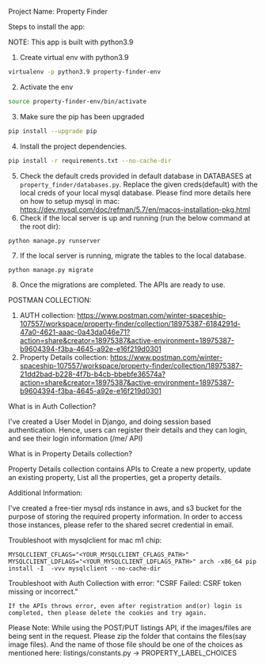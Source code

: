 Project Name: Property Finder

Steps to install the app:

NOTE: This app is built with python3.9 

1. Create virtual env with python3.9
```bash
virtualenv -p python3.9 property-finder-env
```
2. Activate the env
```bash
source property-finder-env/bin/activate
```
3. Make sure the pip has been upgraded
```bash
pip install --upgrade pip
```
4. Install the project dependencies.
```bash
pip install -r requirements.txt --no-cache-dir
```
5. Check the default creds provided in default database in DATABASES at `property_finder/databases.py`. Replace the given creds(default) with the local creds of your local mysql database. Please find more details here on how to setup mysql in mac: https://dev.mysql.com/doc/refman/5.7/en/macos-installation-pkg.html
6. Check if the local server is up and running (run the below command at the root dir):
```bash
python manage.py runserver
```
7. If the local server is running, migrate the tables to the local database.
```
python manage.py migrate
```
8. Once the migrations are completed. The APIs are ready to use.

POSTMAN COLLECTION:
1. AUTH collection: https://www.postman.com/winter-spaceship-107557/workspace/property-finder/collection/18975387-6184291d-47a0-4621-aaac-0a43da046e71?action=share&creator=18975387&active-environment=18975387-b9604394-f3ba-4645-a92e-e16f219d0301
2. Property Details collection: https://www.postman.com/winter-spaceship-107557/workspace/property-finder/collection/18975387-21dd2bad-b228-4f7b-b4cb-bbebfe36574a?action=share&creator=18975387&active-environment=18975387-b9604394-f3ba-4645-a92e-e16f219d0301

What is in Auth Collection?

I've created a User Model in Django, and doing session based authentication. Hence, users can register their details and they can login, and see their login information (/me/ API)

What is in Property Details collection?

Property Details collection contains APIs to Create a new property, update an existing property, List all the properties, get a property details.


Additional Information:

I've created a free-tier mysql rds instance in aws, and s3 bucket for the purpose of storing the required property information. In order to access those instances, please refer to the shared secret credential in email.


Troubleshoot with mysqlclient for mac m1 chip:
```
MYSQLCLIENT_CFLAGS="<YOUR_MYSQLCLIENT_CFLAGS_PATH>" MYSQLCLIENT_LDFLAGS="<YOUR_MYSQLCLIENT_LDFLAGS_PATH>" arch -x86_64 pip install -I  -vvv mysqlclient --no-cache-dir
```

Troubleshoot with Auth Collection with error: "CSRF Failed: CSRF token missing or incorrect."
```
If the APIs throws error, even after registration and(or) login is completed, then please delete the cookies and try again.
```

Please Note: While using the POST/PUT listings API, if the images/files are being sent in the request. Please zip the folder that contains the files(say image files). And the name of those file should be one of the choices as mentioned here: listings/constants.py -> PROPERTY_LABEL_CHOICES